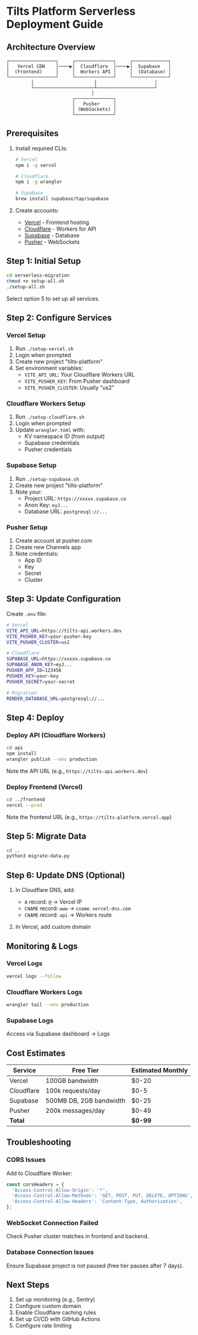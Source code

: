 # Tilts Platform Serverless Deployment Guide

## Architecture Overview

```
┌─────────────────┐     ┌──────────────┐     ┌─────────────┐
│   Vercel CDN    │────▶│  Cloudflare  │────▶│  Supabase   │
│  (Frontend)     │     │  Workers API │     │  (Database) │
└─────────────────┘     └──────────────┘     └─────────────┘
         │                      │                     │
         └──────────────────────┴─────────────────────┘
                               │
                        ┌──────────────┐
                        │   Pusher     │
                        │ (WebSockets) │
                        └──────────────┘
```

## Prerequisites

1. Install required CLIs:
   ```bash
   # Vercel
   npm i -g vercel
   
   # Cloudflare
   npm i -g wrangler
   
   # Supabase
   brew install supabase/tap/supabase
   ```

2. Create accounts:
   - [Vercel](https://vercel.com) - Frontend hosting
   - [Cloudflare](https://cloudflare.com) - Workers for API
   - [Supabase](https://supabase.com) - Database
   - [Pusher](https://pusher.com) - WebSockets

## Step 1: Initial Setup

```bash
cd serverless-migration
chmod +x setup-all.sh
./setup-all.sh
```

Select option 5 to set up all services.

## Step 2: Configure Services

### Vercel Setup
1. Run `./setup-vercel.sh`
2. Login when prompted
3. Create new project "tilts-platform"
4. Set environment variables:
   - `VITE_API_URL`: Your Cloudflare Workers URL
   - `VITE_PUSHER_KEY`: From Pusher dashboard
   - `VITE_PUSHER_CLUSTER`: Usually "us2"

### Cloudflare Workers Setup
1. Run `./setup-cloudflare.sh`
2. Login when prompted
3. Update `wrangler.toml` with:
   - KV namespace ID (from output)
   - Supabase credentials
   - Pusher credentials

### Supabase Setup
1. Run `./setup-supabase.sh`
2. Create new project "tilts-platform"
3. Note your:
   - Project URL: `https://xxxxx.supabase.co`
   - Anon Key: `eyJ...`
   - Database URL: `postgresql://...`

### Pusher Setup
1. Create account at pusher.com
2. Create new Channels app
3. Note credentials:
   - App ID
   - Key
   - Secret
   - Cluster

## Step 3: Update Configuration

Create `.env` file:
```bash
# Vercel
VITE_API_URL=https://tilts-api.workers.dev
VITE_PUSHER_KEY=your-pusher-key
VITE_PUSHER_CLUSTER=us2

# Cloudflare
SUPABASE_URL=https://xxxxx.supabase.co
SUPABASE_ANON_KEY=eyJ...
PUSHER_APP_ID=123456
PUSHER_KEY=your-key
PUSHER_SECRET=your-secret

# Migration
RENDER_DATABASE_URL=postgresql://...
```

## Step 4: Deploy

### Deploy API (Cloudflare Workers)
```bash
cd api
npm install
wrangler publish --env production
```

Note the API URL (e.g., `https://tilts-api.workers.dev`)

### Deploy Frontend (Vercel)
```bash
cd ../frontend
vercel --prod
```

Note the frontend URL (e.g., `https://tilts-platform.vercel.app`)

## Step 5: Migrate Data

```bash
cd ..
python3 migrate-data.py
```

## Step 6: Update DNS (Optional)

1. In Cloudflare DNS, add:
   - `A` record: `@` → Vercel IP
   - `CNAME` record: `www` → `cname.vercel-dns.com`
   - `CNAME` record: `api` → Workers route

2. In Vercel, add custom domain

## Monitoring & Logs

### Vercel Logs
```bash
vercel logs --follow
```

### Cloudflare Workers Logs
```bash
wrangler tail --env production
```

### Supabase Logs
Access via Supabase dashboard → Logs

## Cost Estimates

| Service | Free Tier | Estimated Monthly |
|---------|-----------|------------------|
| Vercel | 100GB bandwidth | $0-20 |
| Cloudflare | 100k requests/day | $0-5 |
| Supabase | 500MB DB, 2GB bandwidth | $0-25 |
| Pusher | 200k messages/day | $0-49 |
| **Total** | | **$0-99** |

## Troubleshooting

### CORS Issues
Add to Cloudflare Worker:
```javascript
const corsHeaders = {
  'Access-Control-Allow-Origin': '*',
  'Access-Control-Allow-Methods': 'GET, POST, PUT, DELETE, OPTIONS',
  'Access-Control-Allow-Headers': 'Content-Type, Authorization',
};
```

### WebSocket Connection Failed
Check Pusher cluster matches in frontend and backend.

### Database Connection Issues
Ensure Supabase project is not paused (free tier pauses after 7 days).

## Next Steps

1. Set up monitoring (e.g., Sentry)
2. Configure custom domain
3. Enable Cloudflare caching rules
4. Set up CI/CD with GitHub Actions
5. Configure rate limiting